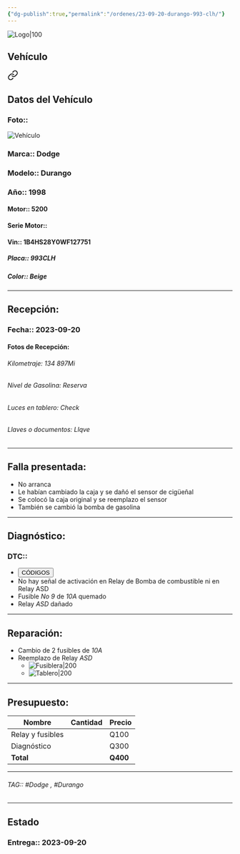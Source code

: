 ```yaml
---
{"dg-publish":true,"permalink":"/ordenes/23-09-20-durango-993-clh/"}
---
```


![Logo|100](http://drive.google.com/uc?export=view&id=137fl3TIZ0-PU8b-Pt0bsjclwHub_u78G)

## Vehículo

<div class="transclusion internal-embed is-loaded"><a class="markdown-embed-link" href="/vehiculos/dodge/durango-993-clh/#datos-del-vehiculo" aria-label="Open link"><svg xmlns="http://www.w3.org/2000/svg" width="24" height="24" viewBox="0 0 24 24" fill="none" stroke="currentColor" stroke-width="2" stroke-linecap="round" stroke-linejoin="round" class="svg-icon lucide-link"><path d="M10 13a5 5 0 0 0 7.54.54l3-3a5 5 0 0 0-7.07-7.07l-1.72 1.71"></path><path d="M14 11a5 5 0 0 0-7.54-.54l-3 3a5 5 0 0 0 7.07 7.07l1.71-1.71"></path></svg></a><div class="markdown-embed">



## Datos del Vehículo 
### Foto:: 
![Vehículo](http://drive.google.com/uc?export=view&id=1ahp_OeihzEygLSjYQAjvMEcNuJBNEH4V)

### Marca:: Dodge
### Modelo:: Durango 
### Año:: 1998
#### Motor:: 5200
#### Serie Motor:: 
#### Vin:: 1B4HS28Y0WF127751
##### Placa:: 993CLH
##### Color:: Beige
---


</div></div>


## Recepción:
### Fecha:: 2023-09-20
#### Fotos de Recepción:

###### Kilometraje: 134 897Mi
###### Nivel de Gasolina: Reserva
###### Luces en tablero: Check
###### Llaves o documentos: Llqve

---

## Falla presentada:
- No arranca 
- Le habían cambiado la caja y se dañó el sensor de cigüeñal 
- Se colocó la caja original y se reemplazo el sensor 
- También se cambió la bomba de gasolina 


---

## Diagnóstico:
### DTC:: 

- <a href="http://aitus.golo365.com/Home/Report/reportDetail/diagnose_record_id/bf7005ccgeAE8cAEnRKwDh2YIF/report_type/D/l/es/timezone/-6"><button class="btn success">CÓDIGOS</button></a>
- No hay señal de activación en Relay de Bomba de combustible ni en Relay ASD
- Fusible *No 9* de *10A* quemado
- Relay *ASD* dañado

---
## Reparación:
- Cambio de 2 fusibles de *10A*
- Reemplazo de Relay *ASD*
	- ![Fusiblera|200](http://drive.google.com/uc?export=view&id=1agVi_ezCH0aF49mgBkkxf0BeQIUE1H3y)
	- ![Tablero|200](http://drive.google.com/uc?export=view&id=1agHuHCR436pLvU8ZkEeT580CRiXm6R6s)

---

## Presupuesto:

| Nombre           | Cantidad | Precio |
| ---------------- | -------- | ------ |
| Relay y fusibles |          | Q100   |
| Diagnóstico      |          | Q300   |
| **Total**                 |          |    **Q400**    |

---

###### TAG:: #Dodge , #Durango

---

## Estado

### Entrega:: 2023-09-20